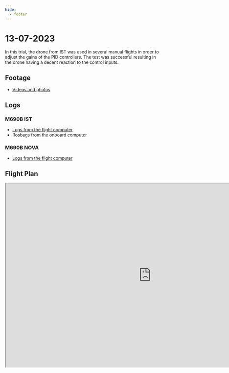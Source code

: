 ```yaml
---
hide:
  - footer
---
```


# 13-07-2023

In this trial, the drone from IST was used in several manual flights in order to adjust the gains of the PID controllers. The test was successful resulting in the drone having a decent reaction to the control inputs.

## Footage

- [Videos and photos](https://unlpt-my.sharepoint.com/:f:/g/personal/bj_guerreiro_fct_unl_pt/EhojY1IbrM9FruqjMLn9lJcBNPRvpitq1po5JQgE9BmA-g?e=0DILGp)

## Logs

### M690B IST

- [Logs from the flight computer](https://unlpt-my.sharepoint.com/:f:/g/personal/bj_guerreiro_fct_unl_pt/Ekw8xVo4J35AhL5JUQTxBw8BS4Z5pjdVqsHxoj6BNEWOdg?e=aooO26)
- [Rosbags from the onboard computer](https://unlpt-my.sharepoint.com/:f:/g/personal/bj_guerreiro_fct_unl_pt/EqP7u7RitR1AqrI-USLzTNoBZuRb4SB8OtKEdvi7mUZ2yA?e=wOW1Gi)

### M690B NOVA

- [Logs from the flight computer](https://unlpt-my.sharepoint.com/:f:/g/personal/bj_guerreiro_fct_unl_pt/EsPJkv-uEFFLjwPjwYmTXaYBa8Wor70pvaBycjLirpA-sw?e=d1o2Pe)

## Flight Plan

<iframe width="950" height="600" src="https://docs.google.com/spreadsheets/d/1RUyY3EcGmkDQ_ST3fNr_BNvD4tNsjxMizQhso-dnF8w/edit?rm=minimal"></iframe>

<script src='https://cdn.jsdelivr.net/gh/eddymens/markdown-external-link-script@v2.0.0/main.min.js'></script>